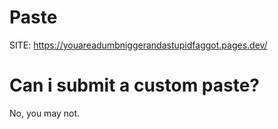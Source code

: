 # Paste
SITE: https://youareadumbniggerandastupidfaggot.pages.dev/

# Can i submit a custom paste?
No, you may not.


